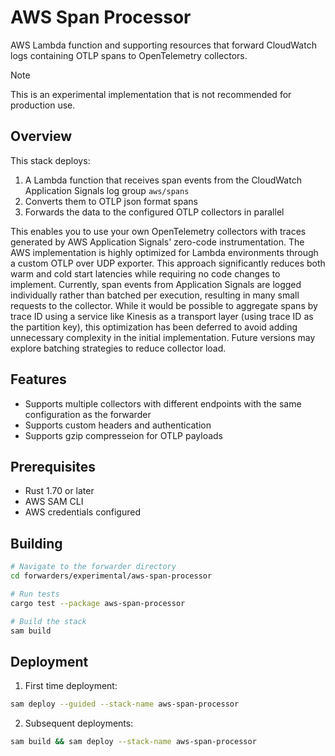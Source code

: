 # AWS Span Processor

AWS Lambda function and supporting resources that forward CloudWatch logs containing OTLP spans to OpenTelemetry collectors. 

> [!NOTE]
> This is an experimental implementation that is not recommended for production use.

## Overview

This stack deploys:
1. A Lambda function that receives span events from the CloudWatch Application Signals log group `aws/spans` 
2. Converts them to OTLP json format spans
3. Forwards the data to the configured OTLP collectors in parallel

This enables you to use your own OpenTelemetry collectors with traces generated by AWS Application Signals' zero-code instrumentation. The AWS implementation is highly optimized for Lambda environments through a custom OTLP over UDP exporter. This approach significantly reduces both warm and cold start latencies while requiring no code changes to implement.
Currently, span events from Application Signals are logged individually rather than batched per execution, resulting in many small requests to the collector. While it would be possible to aggregate spans by trace ID using a service like Kinesis as a transport layer (using trace ID as the partition key), this optimization has been deferred to avoid adding unnecessary complexity in the initial implementation. Future versions may explore batching strategies to reduce collector load.

## Features

- Supports multiple collectors with different endpoints with the same configuration as the forwarder
- Supports custom headers and authentication
- Supports gzip compresseion for OTLP payloads

## Prerequisites

- Rust 1.70 or later
- AWS SAM CLI
- AWS credentials configured

## Building

```bash
# Navigate to the forwarder directory
cd forwarders/experimental/aws-span-processor

# Run tests
cargo test --package aws-span-processor

# Build the stack
sam build
```

## Deployment

1. First time deployment:
```bash
sam deploy --guided --stack-name aws-span-processor
```

2. Subsequent deployments:
```bash
sam build && sam deploy --stack-name aws-span-processor
```
